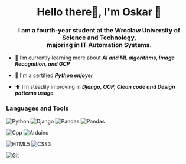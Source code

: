 <h1 align="center">Hello there🌇, I'm Oskar 🦦</h1>
<h3 align="center">I am a fourth-year student at the Wroclaw University of Science and Technology, <br /> majoring in IT Automation Systems.</h3>
<!-- 
- 🏡 I’m currently working on ***Beehive overseeing system, Pokémon TeamBuilder Web App and a few more***
-->

- 🌱 I’m currently learning more about ***AI and ML algorithms, Image Recognition, and GCP***

- 🤝 I'm a certified ***Python enjoyer***

- ⬆ I’m steadily improving in ***Django, OOP, Clean code and Design patterns usage***


### Languages and Tools
![Python](https://img.shields.io/badge/Python-3776AB?style=for-the-badge&logo=python&logoColor=white)
![Django](https://img.shields.io/badge/Django-092E20?style=for-the-badge&logo=django&logoColor=white)
![Pandas](https://img.shields.io/badge/Pandas-19247c?style=for-the-badge&logo=pandas&logoColor=white)
![Pandas](https://img.shields.io/badge/NumPy-4DABCF?style=for-the-badge&logo=numpy&logoColor=white)

![Cpp](https://img.shields.io/badge/C++-005aff?style=for-the-badge&logo=cplusplus&logoColor=white)
![Arduino](https://img.shields.io/badge/Arduino-008184?style=for-the-badge&logo=arduino&logoColor=white)


![HTML5](https://img.shields.io/badge/HTML5-E34F26?style=for-the-badge&logo=html5&logoColor=white)
![CSS3](https://img.shields.io/badge/CSS3-1572B6?style=for-the-badge&logo=css3&logoColor=white)

![Git](https://img.shields.io/badge/Git-F74E28?style=for-the-badge&logo=git&logoColor=white)
 <!-- ![Linux](https://img.shields.io/badge/Linux-FFFFFF?style=for-the-badge&logo=linux&logoColor=black) -->

<!-- 
### I'm currently learning
![TensorFlow](https://img.shields.io/badge/TensorFlow-ffa500?style=for-the-badge&logo=tensorflow&logoColor=white)
-->

<!-- 
### Languages and Tools:
![Python](https://img.shields.io/badge/Python-3776AB?style=flat&logo=python&logoColor=white)
![Django](https://img.shields.io/badge/Django-092E20?style=flat&logo=django&logoColor=white)
![Pandas](https://img.shields.io/badge/Pandas-19247c?style=flat&logo=pandas&logoColor=white)

![Cpp](https://img.shields.io/badge/C++-005aff?style=flat&logo=cplusplus&logoColor=white)
![C](https://img.shields.io/badge/-005aff?style=flat&logo=c&logoColor=white)
![Arduino](https://img.shields.io/badge/Arduino-008184?style=flat&logo=arduino&logoColor=white)
### Currently learning
![TensorFlow](https://img.shields.io/badge/TensorFlow-ffa500?style=flat&logo=tensorflow&logoColor=white)
-->
